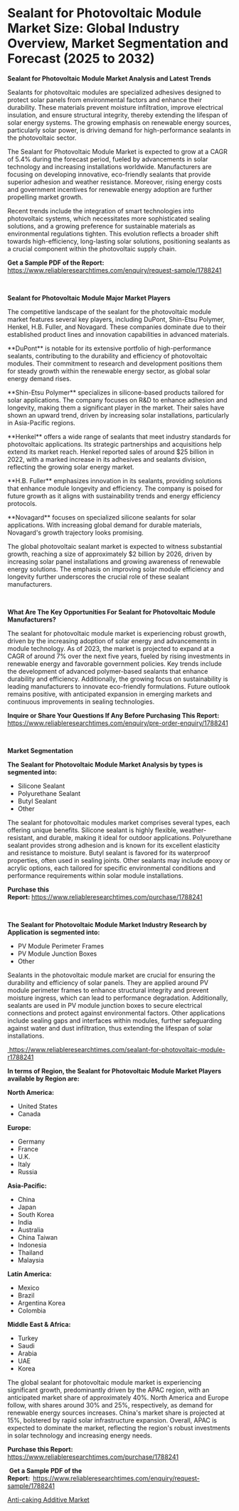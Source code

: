 <p><h1>Sealant for Photovoltaic Module Market Size: Global Industry Overview, Market Segmentation and Forecast (2025 to 2032)</h1></p><p><strong>Sealant for Photovoltaic Module Market Analysis and Latest Trends</strong></p>
<p><p>Sealants for photovoltaic modules are specialized adhesives designed to protect solar panels from environmental factors and enhance their durability. These materials prevent moisture infiltration, improve electrical insulation, and ensure structural integrity, thereby extending the lifespan of solar energy systems. The growing emphasis on renewable energy sources, particularly solar power, is driving demand for high-performance sealants in the photovoltaic sector.</p><p>The Sealant for Photovoltaic Module Market is expected to grow at a CAGR of 5.4% during the forecast period, fueled by advancements in solar technology and increasing installations worldwide. Manufacturers are focusing on developing innovative, eco-friendly sealants that provide superior adhesion and weather resistance. Moreover, rising energy costs and government incentives for renewable energy adoption are further propelling market growth. </p><p>Recent trends include the integration of smart technologies into photovoltaic systems, which necessitates more sophisticated sealing solutions, and a growing preference for sustainable materials as environmental regulations tighten. This evolution reflects a broader shift towards high-efficiency, long-lasting solar solutions, positioning sealants as a crucial component within the photovoltaic supply chain.</p></p>
<p><strong>Get a Sample PDF of the Report:&nbsp;</strong> <a href="https://www.reliableresearchtimes.com/enquiry/request-sample/1788241?utm_campaign=2006&utm_medium=2&utm_source=Github&utm_content=ia&utm_term=03042025&utm_id=sealant-for-photovoltaic-module">https://www.reliableresearchtimes.com/enquiry/request-sample/1788241</a></p>
<p>&nbsp;</p>
<p><strong>Sealant for Photovoltaic Module Major Market Players</strong></p>
<p><p>The competitive landscape of the sealant for the photovoltaic module market features several key players, including DuPont, Shin-Etsu Polymer, Henkel, H.B. Fuller, and Novagard. These companies dominate due to their established product lines and innovation capabilities in advanced materials.</p><p>**DuPont** is notable for its extensive portfolio of high-performance sealants, contributing to the durability and efficiency of photovoltaic modules. Their commitment to research and development positions them for steady growth within the renewable energy sector, as global solar energy demand rises.</p><p>**Shin-Etsu Polymer** specializes in silicone-based products tailored for solar applications. The company focuses on R&D to enhance adhesion and longevity, making them a significant player in the market. Their sales have shown an upward trend, driven by increasing solar installations, particularly in Asia-Pacific regions.</p><p>**Henkel** offers a wide range of sealants that meet industry standards for photovoltaic applications. Its strategic partnerships and acquisitions help extend its market reach. Henkel reported sales of around $25 billion in 2022, with a marked increase in its adhesives and sealants division, reflecting the growing solar energy market.</p><p>**H.B. Fuller** emphasizes innovation in its sealants, providing solutions that enhance module longevity and efficiency. The company is poised for future growth as it aligns with sustainability trends and energy efficiency protocols.</p><p>**Novagard** focuses on specialized silicone sealants for solar applications. With increasing global demand for durable materials, Novagard's growth trajectory looks promising.</p><p>The global photovoltaic sealant market is expected to witness substantial growth, reaching a size of approximately $2 billion by 2026, driven by increasing solar panel installations and growing awareness of renewable energy solutions. The emphasis on improving solar module efficiency and longevity further underscores the crucial role of these sealant manufacturers.</p></p>
<p>&nbsp;</p>
<p><strong>What Are The Key Opportunities For Sealant for Photovoltaic Module Manufacturers?</strong></p>
<p><p>The sealant for photovoltaic module market is experiencing robust growth, driven by the increasing adoption of solar energy and advancements in module technology. As of 2023, the market is projected to expand at a CAGR of around 7% over the next five years, fueled by rising investments in renewable energy and favorable government policies. Key trends include the development of advanced polymer-based sealants that enhance durability and efficiency. Additionally, the growing focus on sustainability is leading manufacturers to innovate eco-friendly formulations. Future outlook remains positive, with anticipated expansion in emerging markets and continuous improvements in sealing technologies.</p></p>
<p><strong>Inquire or Share Your Questions If Any Before Purchasing This Report:</strong> <a href="https://www.reliableresearchtimes.com/enquiry/pre-order-enquiry/1788241?utm_campaign=2006&utm_medium=2&utm_source=Github&utm_content=ia&utm_term=03042025&utm_id=sealant-for-photovoltaic-module">https://www.reliableresearchtimes.com/enquiry/pre-order-enquiry/1788241</a></p>
<p>&nbsp;</p>
<p><strong>Market Segmentation</strong></p>
<p><strong>The Sealant for Photovoltaic Module Market Analysis by types is segmented into:</strong></p>
<p><ul><li>Silicone Sealant</li><li>Polyurethane Sealant</li><li>Butyl Sealant</li><li>Other</li></ul></p>
<p><p>The sealant for photovoltaic modules market comprises several types, each offering unique benefits. Silicone sealant is highly flexible, weather-resistant, and durable, making it ideal for outdoor applications. Polyurethane sealant provides strong adhesion and is known for its excellent elasticity and resistance to moisture. Butyl sealant is favored for its waterproof properties, often used in sealing joints. Other sealants may include epoxy or acrylic options, each tailored for specific environmental conditions and performance requirements within solar module installations.</p></p>
<p><strong>Purchase this Report:&nbsp;</strong><a href="https://www.reliableresearchtimes.com/purchase/1788241?utm_campaign=2006&utm_medium=2&utm_source=Github&utm_content=ia&utm_term=03042025&utm_id=sealant-for-photovoltaic-module">https://www.reliableresearchtimes.com/purchase/1788241</a></p>
<p>&nbsp;</p>
<p><strong>The Sealant for Photovoltaic Module Market Industry Research by Application is segmented into:</strong></p>
<p><ul><li>PV Module Perimeter Frames</li><li>PV Module Junction Boxes</li><li>Other</li></ul></p>
<p><p>Sealants in the photovoltaic module market are crucial for ensuring the durability and efficiency of solar panels. They are applied around PV module perimeter frames to enhance structural integrity and prevent moisture ingress, which can lead to performance degradation. Additionally, sealants are used in PV module junction boxes to secure electrical connections and protect against environmental factors. Other applications include sealing gaps and interfaces within modules, further safeguarding against water and dust infiltration, thus extending the lifespan of solar installations.</p></p>
<p><a href="https://www.reliableresearchtimes.com/sealant-for-photovoltaic-module-r1788241?utm_campaign=2006&utm_medium=2&utm_source=Github&utm_content=ia&utm_term=03042025&utm_id=sealant-for-photovoltaic-module">&nbsp;https://www.reliableresearchtimes.com/sealant-for-photovoltaic-module-r1788241</a></p>
<p><strong>In terms of Region, the Sealant for Photovoltaic Module Market Players available by Region are:</strong></p>
<p>
    <p> <strong> North America: </strong>
        <ul>
            <li>United States</li>
            <li>Canada</li>
        </ul>
        </p> 
    <p> <strong> Europe: </strong>
        <ul>
            <li>Germany</li>
            <li>France</li>
            <li>U.K.</li>
            <li>Italy</li>
            <li>Russia</li>
        </ul>
        </p> 
    <p> <strong> Asia-Pacific: </strong>
        <ul>
            <li>China</li>
            <li>Japan</li>
            <li>South Korea</li>
            <li>India</li>
            <li>Australia</li>
            <li>China Taiwan</li>
            <li>Indonesia</li>
            <li>Thailand</li>
            <li>Malaysia</li>
        </ul>
        </p> 
    <p> <strong> Latin America: </strong>
        <ul>
            <li>Mexico</li>
            <li>Brazil</li>
            <li>Argentina Korea</li>
            <li>Colombia</li>
        </ul>
        </p> 
    <p> <strong> Middle East & Africa: </strong>
        <ul>
            <li>Turkey</li>
            <li>Saudi</li>
            <li>Arabia</li>
            <li>UAE</li>
            <li>Korea</li>
        </ul>
    </p>
    </p>
<p><p>The global sealant for photovoltaic module market is experiencing significant growth, predominantly driven by the APAC region, with an anticipated market share of approximately 40%. North America and Europe follow, with shares around 30% and 25%, respectively, as demand for renewable energy sources increases. China's market share is projected at 15%, bolstered by rapid solar infrastructure expansion. Overall, APAC is expected to dominate the market, reflecting the region's robust investments in solar technology and increasing energy needs.</p></p>
<p><strong>Purchase this Report: </strong><a href="https://www.reliableresearchtimes.com/purchase/1788241?utm_campaign=2006&utm_medium=2&utm_source=Github&utm_content=ia&utm_term=03042025&utm_id=sealant-for-photovoltaic-module">https://www.reliableresearchtimes.com/purchase/1788241</a></p>
<p>&nbsp;<strong>Get a Sample PDF of the Report:&nbsp;&nbsp;</strong><a href="https://www.reliableresearchtimes.com/enquiry/request-sample/1788241?utm_campaign=2006&utm_medium=2&utm_source=Github&utm_content=ia&utm_term=03042025&utm_id=sealant-for-photovoltaic-module">https://www.reliableresearchtimes.com/enquiry/request-sample/1788241</a></p>
<p><strong></strong></p>
<p><p><a href="https://github.com/bmorecock/Market-Research-Report-List-6/blob/main/anti-caking-additive-market.md?utm_campaign=2006&utm_medium=2&utm_source=Github&utm_content=ia&utm_term=03042025&utm_id=sealant-for-photovoltaic-module">Anti-caking Additive Market</a></p></p>